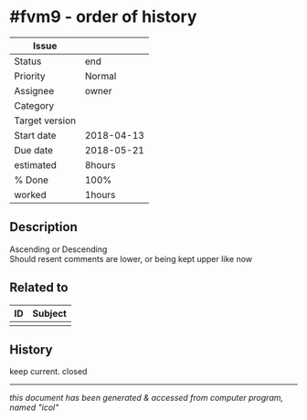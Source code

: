 # #fvm9 - order of history

|**Issue**||
|---|---|
|Status|end<!-- any of "new", "in progress", "end" http://redmine.jp/tech_note/issue_statuses/ -->|
|Priority|Normal<!-- "high" or "normal" or "low"-->|
|Assignee|owner<!-- your name -->|
|Category|<!-- optional -->|
|Target version|<!-- optional, any of git tags recommended -->|
|Start date|2018-04-13|
|Due date|2018-05-21|
|estimated|8hours|
|% Done|100%|
|worked|1hours|

## Description

Ascending or Descending  
Should resent comments are lower, or being kept upper like now

## Related to

|**ID**|**Subject**|
|---|---|
|||<!--OTHER_ISSUE;;-->

## History

keep current. closed

---
*this document has been generated & accessed from computer program, named "icol"*
